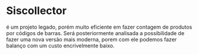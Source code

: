 # Siscollector
é um projeto legado, porém muito eficiente em fazer contagem de produtos por códigos de barras.
Será posteriormente analisada a possibilidade de fazer uma nova versão mais moderna, porem com ele
podemos fazer balanço com um custo encrivelmente baixo.

